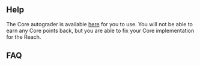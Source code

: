 ## Help
The Core autograder is available [here](https://vienna.eecs.umich.edu/ag/Connect4/) for you to use. You will not be able to earn any Core points back, but you are able to fix your Core implementation for the Reach.

## FAQ